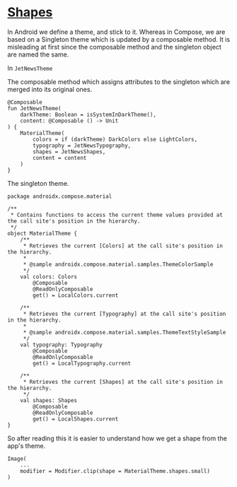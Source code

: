 # [Shapes](https://developer.android.com/codelabs/jetpack-compose-theming#6)

In Android we define a theme, and stick to it. Whereas in Compose, we are based on a Singleton theme which is updated by a composable method. It is misleading at first since the composable method and the singleton object are named the same.

In `JetNewsTheme`

The composable method which assigns attributes to the singleton which are merged into its original ones.
```
@Composable
fun JetNewsTheme(
    darkTheme: Boolean = isSystemInDarkTheme(),
    content: @Composable () -> Unit
) {
    MaterialTheme(
        colors = if (darkTheme) DarkColors else LightColors,
        typography = JetNewsTypography,
        shapes = JetNewsShapes,
        content = content
    )
}
```

The singleton theme.
```
package androidx.compose.material

/**
 * Contains functions to access the current theme values provided at the call site's position in the hierarchy.
 */
object MaterialTheme {
    /**
     * Retrieves the current [Colors] at the call site's position in the hierarchy.
     *
     * @sample androidx.compose.material.samples.ThemeColorSample
     */
    val colors: Colors
        @Composable
        @ReadOnlyComposable
        get() = LocalColors.current

    /**
     * Retrieves the current [Typography] at the call site's position in the hierarchy.
     *
     * @sample androidx.compose.material.samples.ThemeTextStyleSample
     */
    val typography: Typography
        @Composable
        @ReadOnlyComposable
        get() = LocalTypography.current

    /**
     * Retrieves the current [Shapes] at the call site's position in the hierarchy.
     */
    val shapes: Shapes
        @Composable
        @ReadOnlyComposable
        get() = LocalShapes.current
}

```

So after reading this it is easier to understand how we get a shape from the app's theme.

```
Image(
    ...    
	modifier = Modifier.clip(shape = MaterialTheme.shapes.small)
)
```

